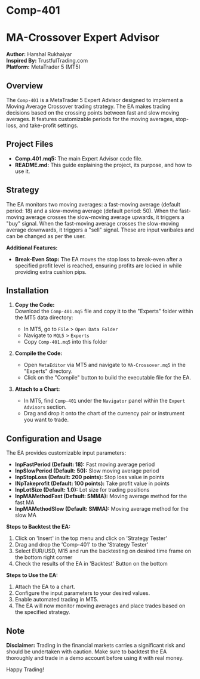 # Comp-401
# MA-Crossover Expert Advisor

**Author:** Harshal Rukhaiyar  
**Inspired By:** TrustfulTrading.com  
**Platform:** MetaTrader 5 (MT5)

## Overview

The `Comp-401` is a MetaTrader 5 Expert Advisor designed to implement a Moving Average Crossover trading strategy. The EA makes trading decisions based on the crossing points between fast and slow moving averages. It features customizable periods for the moving averages, stop-loss, and take-profit settings.

## Project Files

- **Comp.401.mq5:** The main Expert Advisor code file.
- **README.md:** This guide explaining the project, its purpose, and how to use it.

## Strategy

The EA monitors two moving averages: a fast-moving average (default period: 18) and a slow-moving average (default period: 50). When the fast-moving average crosses the slow-moving average upwards, it triggers a "buy" signal. When the fast-moving average crosses the slow-moving average downwards, it triggers a "sell" signal. These are input varibales and can be changed as per the user.

**Additional Features:**
- **Break-Even Stop:** The EA moves the stop loss to break-even after a specified profit level is reached, ensuring profits are locked in while providing extra cushion pips.

## Installation

1. **Copy the Code:**  
   Download the `Comp-401.mq5` file and copy it to the "Experts" folder within the MT5 data directory:
   - In MT5, go to `File` > `Open Data Folder`
   - Navigate to `MQL5` > `Experts`
   - Copy `Comp-401.mq5` into this folder

2. **Compile the Code:**  
   - Open `MetaEditor` via MT5 and navigate to `MA-Crossover.mq5` in the "Experts" directory.
   - Click on the "Compile" button to build the executable file for the EA.

3. **Attach to a Chart:**  
   - In MT5, find `Comp-401` under the `Navigator` panel within the `Expert Advisors` section.
   - Drag and drop it onto the chart of the currency pair or instrument you want to trade.

## Configuration and Usage

The EA provides customizable input parameters:
- **InpFastPeriod (Default: 18):** Fast moving average period
- **InpSlowPeriod (Default: 50):** Slow moving average period
- **InpStopLoss (Default: 200 points):** Stop loss value in points
- **INpTakeprofit (Default: 100 points):** Take profit value in points
- **InpLotSize (Default: 1.0):** Lot size for trading positions
- **InpMAMethodFast (Default: SMMA):** Moving average method for the fast MA
- **InpMAMethodSlow (Default: SMMA):** Moving average method for the slow MA

**Steps to Backtest the EA:**
1. Click on 'Insert' in the top menu and click on 'Strategy Tester'
2. Drag and drop the 'Comp-401' to the 'Strategy Tester'
3. Select EUR/USD, M15 and run the backtesting on desired time frame on the bottom right corner
4. Check the results of the EA in 'Backtest' Button on the bottom

**Steps to Use the EA:**
1. Attach the EA to a chart.
2. Configure the input parameters to your desired values.
3. Enable automated trading in MT5.
4. The EA will now monitor moving averages and place trades based on the specified strategy.

## Note

**Disclaimer:** Trading in the financial markets carries a significant risk and should be undertaken with caution. Make sure to backtest the EA thoroughly and trade in a demo account before using it with real money.

Happy Trading!

